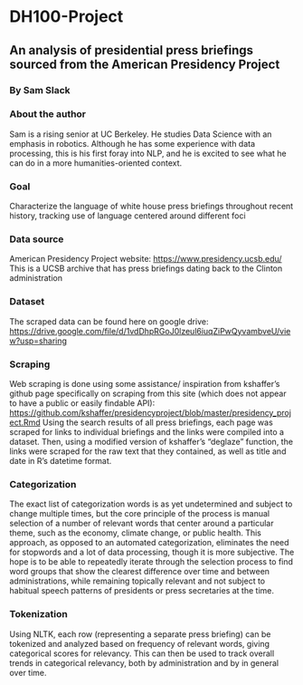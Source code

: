 # DH100-Project
## An analysis of presidential press briefings sourced from the American Presidency Project
### By Sam Slack

### About the author
Sam is a rising senior at UC Berkeley. He studies Data Science with an emphasis in robotics. Although he has some experience with data processing, this is his first foray into NLP, and he is excited to see what he can do in a more humanities-oriented context.

### Goal
Characterize the language of white house press briefings throughout recent history, tracking use of language centered around different foci 

### Data source
American Presidency Project website: https://www.presidency.ucsb.edu/
This is a UCSB archive that has press briefings dating back to the Clinton administration

### Dataset
The scraped data can be found here on google drive:
https://drive.google.com/file/d/1vdDhpRGoJ0lzeul6iuqZiPwQyvambveU/view?usp=sharing

### Scraping
Web scraping is done using some assistance/ inspiration from kshaffer’s github page specifically on scraping from this site (which does not appear to have a public or easily findable API): https://github.com/kshaffer/presidencyproject/blob/master/presidency_project.Rmd
Using the search results of all press briefings, each page was scraped for links to individual briefings and the links were compiled into a dataset. Then, using a modified version of kshaffer’s “deglaze” function, the links were scraped for the raw text that they contained, as well as title and date in R’s datetime format. 

### Categorization
The exact list of categorization words is as yet undetermined and subject to change multiple times, but the core principle of the process is manual selection of a number of relevant words that center around a particular theme, such as the economy, climate change, or public health. This approach, as opposed to an automated categorization, eliminates the need for stopwords and a lot of data processing, though it is more subjective. The hope is to be able to repeatedly iterate through the selection process to find word groups that show the clearest difference over time and between administrations, while remaining topically relevant and not subject to habitual speech patterns of presidents or press secretaries at the time.

### Tokenization
Using NLTK, each row (representing a separate press briefing) can be tokenized and analyzed based on frequency of relevant words, giving categorical scores for relevancy. This can then be used to track overall trends in categorical relevancy, both by administration and by in general over time. 

